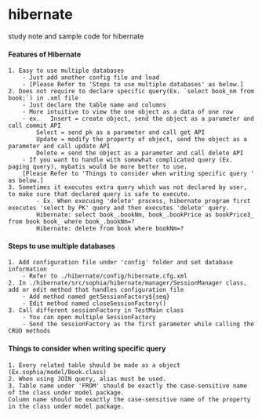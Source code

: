 # hibernate
study note and sample code for hibernate

#### Features of Hibernate 
	1. Easy to use multiple databases
		- Just add another config file and load
		- [Please Refer to 'Steps to use multiple databases' as below.]
	2. Does not require to declare specific query(Ex. `select book_nm from book;`) in .xml file
		- Just declare the table name and columns
		- More intuitive to view the one object as a data of one row
		- ex.	Insert = create object, send the object as a parameter and call commit API
			Select = send pk as a parameter and call get API
			Update = modify the property of object, send the object as a parameter and call update API
			Delete = send the object as a parameter and call delete API
		- If you want to handle with somewhat complicated query (Ex. paging query), mybatis would be more better to use.
		[Please Refer to 'Things to consider when writing specific query ' as below.]
	3. Sometimes it executes extra query which was not declared by user, to make sure that declared query is safe to execute.
			- Ex. When execuing 'delete' process, hibernate program first executes 'select by PK' query and then executes 'delete' query.   
			Hibernate: select book_.bookNm, book_.bookPrice as bookPrice3_ from book book_ where book_.bookNm=?
			Hibernate: delete from book where bookNm=?

#### Steps to use multiple databases
	1. Add configuration file under 'config' folder and set database information
		- Refer to ./hibernate/config/hibernate.cfg.xml
	2. In ./hibernate/src/sophia/hibernate/manager/SessionManager class, add or edit method that handles configuration file
		- Add method named getSessionFactory${seq}
		- Edit method named closeSessionFactory()
	3. Call different sessionFactory in TestMain class
		- You can open multiple SessionFactory
		- Send the sessionFactory as the first parameter while calling the CRUD methods
	
#### Things to consider when writing specific query 
	1. Every related table should be made as a object (Ex.sophia/model/Book.class)
	2. When using JOIN query, alias must be used.
	3. Table name under 'FROM' should be exactly the case-sensitive name of the class under model package.   
	Column name should be exactly the case-sensitive name of the property in the class under model package.
	

